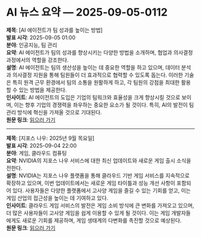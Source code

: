 # AI 뉴스 요약 — 2025-09-05-0112

**제목**: [AI 에이전트가 팀 성과를 높이는 방법]  
**발표 시각**: 2025-09-05 01:00  
**분야**: 인공지능, 팀 관리  
**요약**: AI 에이전트가 팀의 성과를 향상시키는 다양한 방법을 소개하며, 협업과 의사결정 과정에서의 역할을 강조한다.  
**설명**: AI 에이전트는 팀의 생산성을 높이는 데 중요한 역할을 하고 있으며, 데이터 분석과 의사결정 지원을 통해 팀원들이 더 효과적으로 협력할 수 있도록 돕는다. 이러한 기술은 특히 원격 근무 환경에서 팀의 소통을 원활하게 하고, 각 팀원의 강점을 최대한 활용할 수 있는 방법을 제공한다.  
**인사이트**: AI 에이전트의 도입은 기업의 팀워크와 효율성을 크게 향상시킬 것으로 보이며, 이는 향후 기업의 경쟁력을 좌우하는 중요한 요소가 될 것이다. 특히, AI의 발전이 팀 관리 방식에 혁신을 가져올 것으로 기대된다.  
**원문 링크**: [읽으러 가기](https://blogs.nvidia.com/blog/ways-ai-agents-are-raising-team-performance/)

---

**제목**: [지포스 나우: 2025년 9월 목요일]  
**발표 시각**: 2025-09-04 22:00  
**분야**: 게임, 클라우드 컴퓨팅  
**요약**: NVIDIA의 지포스 나우 서비스에 대한 최신 업데이트와 새로운 게임 출시 소식을 전한다.  
**설명**: NVIDIA는 지포스 나우 플랫폼을 통해 클라우드 기반 게임 서비스를 지속적으로 확장하고 있으며, 이번 업데이트에서는 새로운 게임 타이틀과 성능 개선 사항이 포함되어 있다. 사용자들은 다양한 플랫폼에서 고사양 게임을 즐길 수 있는 기회를 얻고, 이는 게임 산업의 접근성을 높이는 데 기여하고 있다.  
**인사이트**: 클라우드 게임 서비스의 발전은 게임 소비 방식에 큰 변화를 가져오고 있으며, 더 많은 사용자들이 고사양 게임을 쉽게 이용할 수 있게 될 것이다. 이는 게임 개발자들에게도 새로운 기회를 제공하며, 게임 생태계의 다변화를 촉진할 것으로 예상된다.  
**원문 링크**: [읽으러 가기](https://blogs.nvidia.com/blog/geforce-now-thursday-sept-2025/)